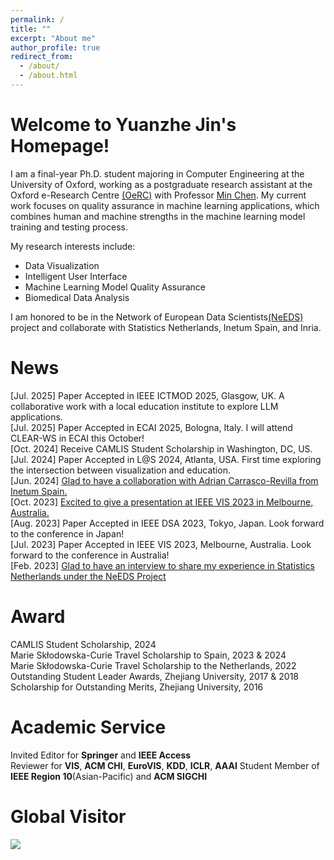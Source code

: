 ```yaml
---
permalink: /
title: ""
excerpt: "About me"
author_profile: true
redirect_from:
  - /about/
  - /about.html
---
```


Welcome to Yuanzhe Jin's Homepage! 
======
I am a final-year Ph.D. student majoring in Computer Engineering at the University of Oxford, working as a postgraduate research assistant at the Oxford e-Research Centre [(OeRC)](https://oerc.ox.ac.uk/) with Professor [Min Chen](https://sites.google.com/view/mchen). My current work focuses on quality assurance in machine learning applications, which combines human and machine strengths in the machine learning model training and testing process. 

My research interests include: 
 * Data Visualization
 * Intelligent User Interface
 * Machine Learning Model Quality Assurance
 * Biomedical Data Analysis

I am honored to be in the Network of European Data Scientists[(NeEDS)](https://riseneeds.eu/secondments/previous-secondments-university-of-oxford/yuanzhe-jin-at-centraal-bureau-voor-de-statistiek/) project and collaborate with Statistics Netherlands, Inetum Spain, and Inria.

News
=====
[Jul. 2025] Paper Accepted in IEEE ICTMOD 2025, Glasgow, UK. A collaborative work with a local education institute to explore LLM applications.  
[Jul. 2025] Paper Accepted in ECAI 2025, Bologna, Italy. I will attend CLEAR-WS in ECAI this October!  
[Oct. 2024] Receive CAMLIS Student Scholarship in Washington, DC, US.    
[Jul. 2024] Paper Accepted in L@S 2024, Atlanta, USA. First time exploring the intersection between visualization and education.  
[Jun. 2024] [Glad to have a collaboration with Adrian Carrasco-Revilla from Inetum Spain.](https://oerc.ox.ac.uk/news/collaboration-the-key-to-growing/)  
[Oct. 2023] [Excited to give a presentation at IEEE VIS 2023 in Melbourne, Australia.](https://www.youtube.com/watch?v=hBAaiCz18EI)  
[Aug. 2023] Paper Accepted in IEEE DSA 2023, Tokyo, Japan. Look forward to the conference in Japan!  
[Jul. 2023] Paper Accepted in IEEE VIS 2023, Melbourne, Australia. Look forward to the conference in Australia!  
[Feb. 2023] [Glad to have an interview to share my experience in Statistics Netherlands under the NeEDS Project](https://oerc.ox.ac.uk/news/needs-met/)

Award
======
CAMLIS Student Scholarship, 2024  
Marie Skłodowska-Curie Travel Scholarship to Spain, 2023 & 2024  
Marie Skłodowska-Curie Travel Scholarship to the Netherlands, 2022  
Outstanding Student Leader Awards, Zhejiang University, 2017 & 2018  
Scholarship for Outstanding Merits, Zhejiang University, 2016  

Academic Service
=====
Invited Editor for **Springer** and **IEEE Access**  
Reviewer for **VIS**, **ACM CHI**, **EuroVIS**, **KDD**, **ICLR**, **AAAI**
Student Member of **IEEE Region 10**(Asian-Pacific) and **ACM SIGCHI**  

Global Visitor
======
<a href="https://clustrmaps.com/site/1bh5b"  title="Visit tracker"><img src="//www.clustrmaps.com/map_v2.png?d=PMdgG1ndfGcn3xMms6C73KIJOVFI3awa66USOxL7suM&cl=ffffff" /></a>


<script src="../spidernet.js" charset="utf-8"></script> 
<script src="https://cdn.jsdelivr.net/npm/live2d-widget@3.0.4/lib/L2Dwidget.min.js"></script>
<style type="text/css"> canvas#live2dcanvas { border: 0 !important;}</style>
<script type="text/javascript">
setTimeout(() => {
     L2Dwidget.init({
             "model": {
                     "scale": 0.5
             },
             "display": {
                     "position": "right",
                    "width": 90,
                    "height": 130,
                    "hOffset": 0,
                    "vOffset": -20
            },
            "mobile": {
                    "show": true,
                    "scale": 0.5
            },
            "react": {
                    "opacityDefault": 0.7,
                    "opacityOnHover": 0.2
            }
    });
}, 1000)
</script>
